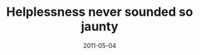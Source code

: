 ---
layout: review
title: "Helplessness never sounded so jaunty"
artist: ArtistB
album: Helplessness Blues
year: 2011
date: 2011-05-04
---